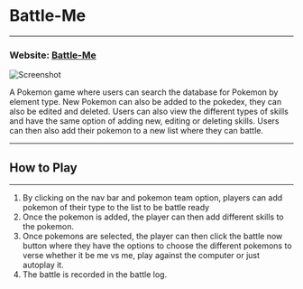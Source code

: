 # Battle-Me

----

### Website: [Battle-Me](https://battle-me.herokuapp.com)

![Screenshot](/homepage.png)

A Pokemon game where users can search the database for Pokemon by element type.
New Pokemon can also be added to the pokedex, they can also be edited and deleted. Users can also view the different types of skills and have the same option of adding new, editing or deleting skills.
Users can then also add their pokemon to a new list where they can battle.

----

## How to Play

----
1. By clicking on the nav bar and pokemon team option, players can add pokemon of their type to the list to be battle ready
2. Once the pokemon is added, the player can then add different skills to the pokemon.
3. Once pokemons are selected, the player can then click the battle now button where they have the options to choose the different pokemons to verse whether it be me vs me, play against the computer or just autoplay it.
4. The battle is recorded in the battle log.
